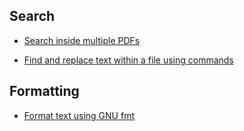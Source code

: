 
## Search

- [Search inside multiple PDFs](https://unix.stackexchange.com/a/27517)

- [Find and replace text within a file using commands](https://askubuntu.com/a/20416)

## Formatting

- [Format text using GNU fmt](https://en.wikipedia.org/wiki/Fmt_(Unix))
